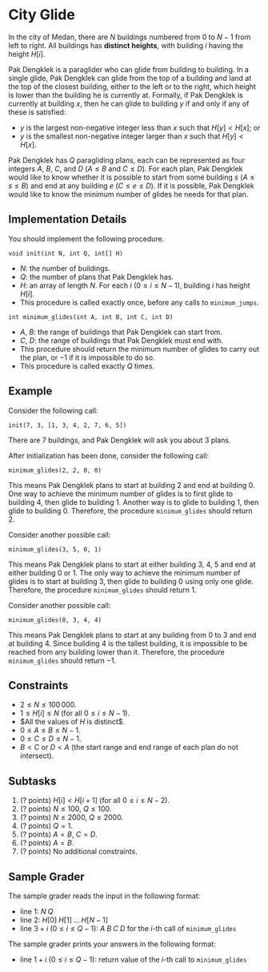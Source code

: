 # City Glide

In the city of Medan, there are $N$ buildings numbered from $0$ to $N - 1$ from left to right. All buildings has **distinct heights**, with building $i$ having the height $H[i]$.

Pak Dengklek is a paraglider who can glide from building to building. In a single glide, Pak Dengklek can glide from the top of a building and land at the top of the closest building, either to the left or to the right, which height is lower than the building he is currently at. Formally, if Pak Dengklek is currently at building $x$, then he can glide to building $y$ if and only if any of these is satisfied:

- $y$ is the largest non-negative integer less than $x$ such that $H[y] < H[x]$; or
- $y$ is the smallest non-negative integer larger than $x$ such that $H[y] < H[x]$.

Pak Dengklek has $Q$ paragliding plans, each can be represented as four integers $A$, $B$, $C$, and $D$ ($A \le B$ and $C \le D$). For each plan, Pak Dengklek would like to know whether it is possible to start from some building $s$ ($A \le s \le B$) and end at any building $e$ ($C \le e \le D$). If it is possible, Pak Dengklek would like to know the minimum number of glides he needs for that plan.

## Implementation Details

You should implement the following procedure.

```
void init(int N, int Q, int[] H)
```

* $N$: the number of buildings.
* $Q$: the number of plans that Pak Dengklek has.
* $H$: an array of length $N$. For each $i$ ($0 \le i \le N - 1$), building $i$ has height $H[i]$.
* This procedure is called exactly once, before any calls to `minimum_jumps`.

```
int minimum_glides(int A, int B, int C, int D)
```

* $A$, $B$: the range of buildings that Pak Dengklek can start from.
* $C$, $D$: the range of buildings that Pak Dengklek must end with.
* This procedure should return the minimum number of glides to carry out the plan, or $-1$ if it is impossible to do so.
* This procedure is called exactly $Q$ times.

## Example

Consider the following call:

```
init(7, 3, [1, 3, 4, 2, 7, 6, 5])
```

There are $7$ buildings, and Pak Dengklek will ask you about $3$ plans.

After initialization has been done, consider the following call:

```
minimum_glides(2, 2, 0, 0)
```

This means Pak Dengklek plans to start at building $2$ and end at building $0$. One way to achieve the minimum number of glides is to first glide to building $4$, then glide to building $1$. Another way is to glide to building $1$, then glide to building $0$. Therefore, the procedure `minimum_glides` should return $2$.

Consider another possible call:

```
minimum_glides(3, 5, 0, 1)
```

This means Pak Dengklek plans to start at either building $3$, $4$, $5$ and end at either building $0$ or $1$. The only way to achieve the minimum number of glides is to start at building $3$, then glide to building $0$ using only one glide. Therefore, the procedure `minimum_glides` should return $1$.

Consider another possible call:

```
minimum_glides(0, 3, 4, 4)
```

This means Pak Dengklek plans to start at any building from $0$ to $3$ and end at building $4$. Since building $4$ is the tallest building, it is impossible to be reached from any building lower than it. Therefore, the procedure `minimum_glides` should return $-1$.

## Constraints

* $2 \le N \le 100\,000$.
* $1 \le H[i] \le N$ (for all $0 \le i \le N - 1$).
* $All the values of $H$ is distinct$.
* $0 \le A \le B \le N - 1$.
* $0 \le C \le D \le N - 1$.
* $B < C$ or $D < A$ (the start range and end range of each plan do not intersect).

## Subtasks

1. (? points) $H[i] < H[i + 1]$ (for all $0 \le i \le N - 2$).
1. (? points) $N \le 100$, $Q \le 100$.
1. (? points) $N \le 2000$, $Q \le 2000$.
1. (? points) $Q = 1$.
1. (? points) $A = B$, $C = D$.
1. (? points) $A = B$.
1. (? points) No additional constraints.

## Sample Grader

The sample grader reads the input in the following format:

* line $1$: $N \; Q$
* line $2$: $H[0] \; H[1] \; \ldots \; H[N - 1]$
* line $3 + i$ ($0 \le i \le Q - 1$): $A \; B \; C \; D$ for the $i$-th call of `minimum_glides`

The sample grader prints your answers in the following format:

* line $1 + i$ ($0 \le i \le Q - 1$): return value of the $i$-th call to `minimum_glides`
